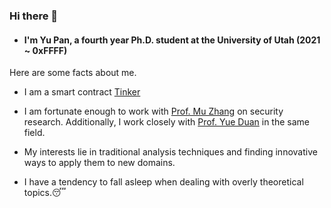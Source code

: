 ### Hi there 👋

- #### I'm Yu Pan, a fourth year Ph.D. student at the University of Utah (2021 ~ 0xFFFF)

Here are some facts about me.

- I am a smart contract <a href="https://www.dota2.com/hero/tinker" target="_blank">Tinker</a>

- I am fortunate enough to work with  <a href="https://sites.google.com/site/muzhang82" target="_blank">Prof. Mu Zhang</a> on security research. Additionally, I work closely with <a href="https://yueduan.github.io/" target="_blank">Prof. Yue Duan</a> in the same field.
- My interests lie in traditional analysis techniques and finding innovative ways to apply them to new domains.
- I have a tendency to fall asleep when dealing with overly theoretical topics.😴






